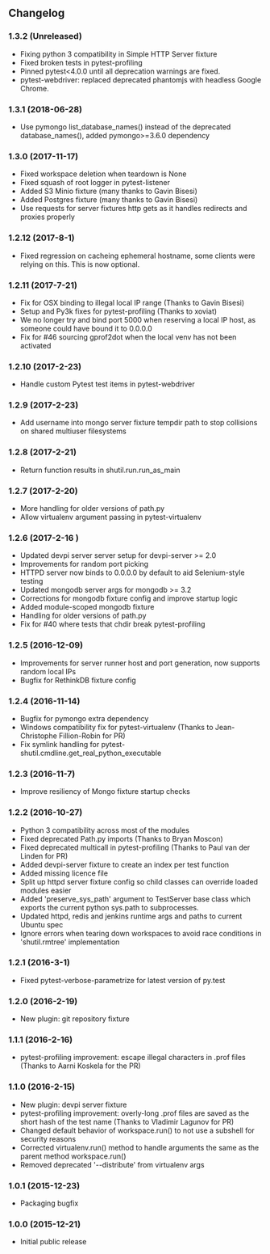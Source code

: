 
## Changelog

### 1.3.2 (Unreleased)
 * Fixing python 3 compatibility in Simple HTTP Server fixture
 * Fixed broken tests in pytest-profiling
 * Pinned pytest<4.0.0 until all deprecation warnings are fixed.
 * pytest-webdriver: replaced deprecated phantomjs with headless Google Chrome.

### 1.3.1 (2018-06-28)
 * Use pymongo list_database_names() instead of the deprecated database_names(), added pymongo>=3.6.0 dependency

### 1.3.0 (2017-11-17)
 * Fixed workspace deletion when teardown is None
 * Fixed squash of root logger in pytest-listener
 * Added S3 Minio fixture (many thanks to Gavin Bisesi)
 * Added Postgres fixture (many thanks to Gavin Bisesi)
 * Use requests for server fixtures http gets as it handles redirects and proxies properly

### 1.2.12 (2017-8-1)
 * Fixed regression on cacheing ephemeral hostname, some clients were relying on this. This is now optional.

### 1.2.11 (2017-7-21)
 * Fix for OSX binding to illegal local IP range (Thanks to Gavin Bisesi)
 * Setup and Py3k fixes for pytest-profiling (Thanks to xoviat)
 * We no longer try and bind port 5000 when reserving a local IP host, as someone could have bound it to 0.0.0.0
 * Fix for #46 sourcing gprof2dot when the local venv has not been activated

### 1.2.10 (2017-2-23)
 * Handle custom Pytest test items in pytest-webdriver

### 1.2.9 (2017-2-23)
 * Add username into mongo server fixture tempdir path to stop collisions on shared multiuser filesystems

### 1.2.8 (2017-2-21)
 * Return function results in shutil.run.run_as_main

### 1.2.7 (2017-2-20)
 * More handling for older versions of path.py
 * Allow virtualenv argument passing in pytest-virtualenv

### 1.2.6 (2017-2-16 )
 * Updated devpi server server setup for devpi-server >= 2.0
 * Improvements for random port picking
 * HTTPD server now binds to 0.0.0.0 by default to aid Selenium-style testing
 * Updated mongodb server args for mongodb >= 3.2
 * Corrections for mongodb fixture config and improve startup logic
 * Added module-scoped mongodb fixture
 * Handling for older versions of path.py
 * Fix for #40 where tests that chdir break pytest-profiling

### 1.2.5 (2016-12-09)
 * Improvements for server runner host and port generation, now supports random local IPs
 * Bugfix for RethinkDB fixture config

### 1.2.4 (2016-11-14)
 * Bugfix for pymongo extra dependency
 * Windows compatibility fix for pytest-virtualenv (Thanks to Jean-Christophe Fillion-Robin for PR)
 * Fix symlink handling for pytest-shutil.cmdline.get_real_python_executable

### 1.2.3 (2016-11-7)
 * Improve resiliency of Mongo fixture startup checks

### 1.2.2 (2016-10-27)
 * Python 3 compatibility across most of the modules
 * Fixed deprecated Path.py imports (Thanks to Bryan Moscon)
 * Fixed deprecated multicall in pytest-profiling (Thanks to Paul van der Linden for PR)
 * Added devpi-server fixture to create an index per test function
 * Added missing licence file
 * Split up httpd server fixture config so child classes can override loaded modules easier
 * Added 'preserve_sys_path' argument to TestServer base class which exports the current python sys.path to subprocesses. 
 * Updated httpd, redis and jenkins runtime args and paths to current Ubuntu spec
 * Ignore errors when tearing down workspaces to avoid race conditions in 'shutil.rmtree' implementation

### 1.2.1 (2016-3-1)
 * Fixed pytest-verbose-parametrize for latest version of py.test

### 1.2.0 (2016-2-19)
 * New plugin: git repository fixture

### 1.1.1 (2016-2-16)
 * pytest-profiling improvement: escape illegal characters in .prof files (Thanks to Aarni Koskela for the PR)

### 1.1.0 (2016-2-15)
 
 * New plugin: devpi server fixture
 * pytest-profiling improvement: overly-long .prof files are saved as the short hash of the test name (Thanks to Vladimir Lagunov for PR)
 * Changed default behavior of workspace.run() to not use a subshell for security reasons
 * Corrected virtualenv.run() method to handle arguments the same as the parent method workspace.run()
 * Removed deprecated '--distribute' from virtualenv args

### 1.0.1 (2015-12-23)

 *  Packaging bugfix

### 1.0.0 (2015-12-21)

 *  Initial public release

